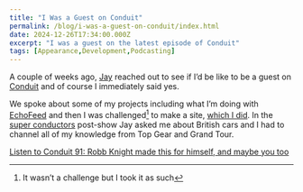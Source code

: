 ```yaml
---
title: "I Was a Guest on Conduit"
permalink: /blog/i-was-a-guest-on-conduit/index.html
date: 2024-12-26T17:34:00.000Z
excerpt: "I was a guest on the latest episode of Conduit"
tags: [Appearance,Development,Podcasting]
---
```


A couple of weeks ago, [Jay](https://kjaymiller.com/) reached out to see if I’d be like to be a guest on [Conduit](https://www.relay.fm/conduit) and of course I immediately said yes. 

We spoke about some of my projects including what I’m doing with [EchoFeed](https://echofeed.app) and then I was challenged[^1] to make a site, [which I did](https://rknight.me/blog/how-long-since-i-watched-mean-girls-/). In the [super conductors](http://imasuperconductor.com) post-show Jay asked me about British cars and I had to channel all of my knowledge from Top Gear and Grand Tour. 

[Listen to Conduit 91: Robb Knight made this for himself, and maybe you too](https://www.relay.fm/conduit/91) 

[^1]: It wasn’t a challenge but I took it as such